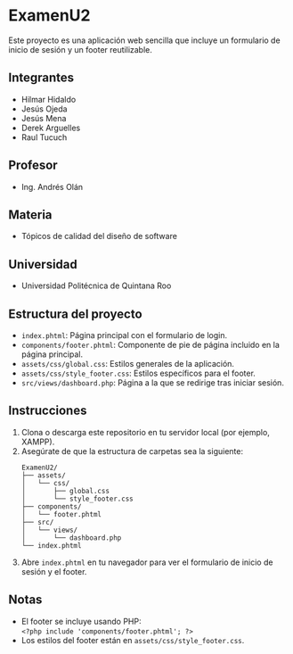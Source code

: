 # ExamenU2

Este proyecto es una aplicación web sencilla que incluye un formulario de inicio de sesión y un footer reutilizable.

## Integrantes

- Hilmar Hidaldo
- Jesús Ojeda
- Jesús Mena
- Derek Arguelles 
- Raul Tucuch

## Profesor

- Ing. Andrés Olán

## Materia

- Tópicos de calidad del diseño de software

## Universidad

- Universidad Politécnica de Quintana Roo

## Estructura del proyecto

- `index.phtml`: Página principal con el formulario de login.
- `components/footer.phtml`: Componente de pie de página incluido en la página principal.
- `assets/css/global.css`: Estilos generales de la aplicación.
- `assets/css/style_footer.css`: Estilos específicos para el footer.
- `src/views/dashboard.php`: Página a la que se redirige tras iniciar sesión.

## Instrucciones

1. Clona o descarga este repositorio en tu servidor local (por ejemplo, XAMPP).
2. Asegúrate de que la estructura de carpetas sea la siguiente:
    ```
    ExamenU2/
    ├── assets/
    │   └── css/
    │       ├── global.css
    │       └── style_footer.css
    ├── components/
    │   └── footer.phtml
    ├── src/
    │   └── views/
    │       └── dashboard.php
    └── index.phtml
    ```
3. Abre `index.phtml` en tu navegador para ver el formulario de inicio de sesión y el footer.

## Notas

- El footer se incluye usando PHP:  
  `<?php include 'components/footer.phtml'; ?>`
- Los estilos del footer están en `assets/css/style_footer.css`.